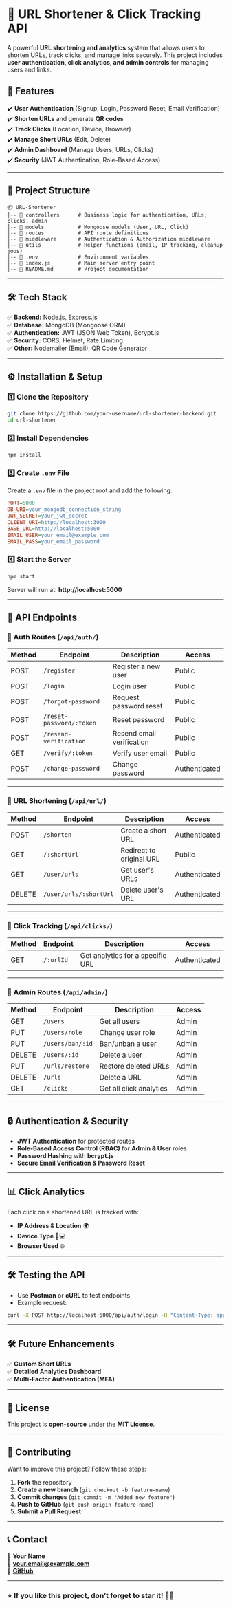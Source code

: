 # 🚀 URL Shortener & Click Tracking API  

A powerful **URL shortening and analytics** system that allows users to shorten URLs, track clicks, and manage links securely. This project includes **user authentication, click analytics, and admin controls** for managing users and links.  

## 📌 Features  
✔️ **User Authentication** (Signup, Login, Password Reset, Email Verification)  
✔️ **Shorten URLs** and generate **QR codes**  
✔️ **Track Clicks** (Location, Device, Browser)  
✔️ **Manage Short URLs** (Edit, Delete)  
✔️ **Admin Dashboard** (Manage Users, URLs, Clicks)  
✔️ **Security** (JWT Authentication, Role-Based Access)  

---

## 📂 Project Structure  
```
📦 URL-Shortener
│-- 📂 controllers      # Business logic for authentication, URLs, clicks, admin
│-- 📂 models           # Mongoose models (User, URL, Click)
│-- 📂 routes           # API route definitions
│-- 📂 middleware       # Authentication & Authorization middleware
│-- 📂 utils            # Helper functions (email, IP tracking, cleanup jobs)
│-- 📜 .env             # Environment variables
│-- 📜 index.js         # Main server entry point
│-- 📜 README.md        # Project documentation
```

---

## 🛠️ Tech Stack  
✅ **Backend:** Node.js, Express.js  
✅ **Database:** MongoDB (Mongoose ORM)  
✅ **Authentication:** JWT (JSON Web Token), Bcrypt.js  
✅ **Security:** CORS, Helmet, Rate Limiting  
✅ **Other:** Nodemailer (Email), QR Code Generator  

---

## ⚙️ Installation & Setup  

### 1️⃣ Clone the Repository  
```bash
git clone https://github.com/your-username/url-shortener-backend.git
cd url-shortener
```

### 2️⃣ Install Dependencies  
```bash
npm install
```

### 3️⃣ Create `.env` File  
Create a `.env` file in the project root and add the following:  
```ini
PORT=5000
DB_URI=your_mongodb_connection_string
JWT_SECRET=your_jwt_secret
CLIENT_URI=http://localhost:3000
BASE_URL=http://localhost:5000
EMAIL_USER=your_email@example.com
EMAIL_PASS=your_email_password
```

### 4️⃣ Start the Server  
```bash
npm start
```
Server will run at: **http://localhost:5000**  

---

## 📌 API Endpoints  

### 🔹 **Auth Routes (`/api/auth/`)**  
| Method | Endpoint | Description | Access |
|--------|----------|------------|--------|
| POST   | `/register` | Register a new user | Public |
| POST   | `/login` | Login user | Public |
| POST   | `/forgot-password` | Request password reset | Public |
| POST   | `/reset-password/:token` | Reset password | Public |
| POST   | `/resend-verification` | Resend email verification | Public |
| GET    | `/verify/:token` | Verify user email | Public |
| POST   | `/change-password` | Change password | Authenticated |

---

### 🔹 **URL Shortening (`/api/url/`)**  
| Method | Endpoint | Description | Access |
|--------|----------|------------|--------|
| POST   | `/shorten` | Create a short URL | Authenticated |
| GET    | `/:shortUrl` | Redirect to original URL | Public |
| GET    | `/user/urls` | Get user's URLs | Authenticated |
| DELETE | `/user/urls/:shortUrl` | Delete user's URL | Authenticated |

---

### 🔹 **Click Tracking (`/api/clicks/`)**  
| Method | Endpoint | Description | Access |
|--------|----------|------------|--------|
| GET    | `/:urlId` | Get analytics for a specific URL | Authenticated |

---

### 🔹 **Admin Routes (`/api/admin/`)**  
| Method | Endpoint | Description | Access |
|--------|----------|------------|--------|
| GET    | `/users` | Get all users | Admin |
| PUT    | `/users/role` | Change user role | Admin |
| PUT    | `/users/ban/:id` | Ban/unban a user | Admin |
| DELETE | `/users/:id` | Delete a user | Admin |
| PUT    | `/urls/restore` | Restore deleted URLs | Admin |
| DELETE | `/urls` | Delete a URL | Admin |
| GET    | `/clicks` | Get all click analytics | Admin |

---

## 🔒 Authentication & Security  
- **JWT Authentication** for protected routes  
- **Role-Based Access Control (RBAC)** for **Admin & User** roles  
- **Password Hashing** with **bcrypt.js**  
- **Secure Email Verification & Password Reset**  

---

## 📊 Click Analytics  
Each click on a shortened URL is tracked with:  
- **IP Address & Location** 🌍  
- **Device Type** 📱💻  
- **Browser Used** 🌐  

---

## 🛠️ Testing the API  
- Use **Postman** or **cURL** to test endpoints  
- Example request:  
```bash
curl -X POST http://localhost:5000/api/auth/login -H "Content-Type: application/json" -d '{"email":"test@example.com", "password":"Test@1234"}'
```

---

## 🛠️ Future Enhancements  
✅ **Custom Short URLs**  
✅ **Detailed Analytics Dashboard**  
✅ **Multi-Factor Authentication (MFA)**  

---

## 📝 License  
This project is **open-source** under the **MIT License**.  

---

## 🙌 Contributing  
Want to improve this project? Follow these steps:  
1. **Fork** the repository  
2. **Create a new branch** (`git checkout -b feature-name`)  
3. **Commit changes** (`git commit -m "Added new feature"`)  
4. **Push to GitHub** (`git push origin feature-name`)  
5. **Submit a Pull Request**  

---

## 📞 Contact  
👤 **Your Name**  
📧 **your.email@example.com**  
🔗 **[GitHub](https://github.com/your-username)**  

---

### ⭐ **If you like this project, don’t forget to star it!** 🚀🌟  
